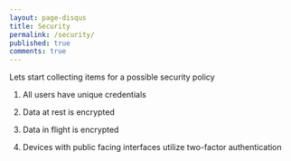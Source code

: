 ```yaml
---
layout: page-disqus
title: Security
permalink: /security/
published: true
comments: true
---
```


Lets start collecting items for a possible security policy

1. All users have unique credentials

2. Data at rest is encrypted

3. Data in flight is encrypted

4. Devices with public facing interfaces utilize two-factor authentication